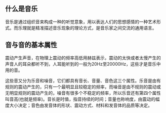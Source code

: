 ## 什么是音乐

音乐是通过组织音来构成一种的听觉意象，用以表达人们的思想感情的一种艺术形式。而乐理就是精准描述音乐现象的理论方式，是音乐家之间交流的通用语言。

## 音与音的基本属性

震动产生声音，在物理上震动的频率高低用赫兹表示，震动的太快或者太慢产生的声音人的耳朵都听不到，人耳能听到的一般为20Hz至20000Hz，这些才是音乐中用的音。

这些音又分为乐音和噪音，它们都具有音长、音量、音色这三个属性。乐音是由有规则的震动产生的，只有一个最明显且较稳定的频率，而噪音是由不规则的震动或无明显规则的震动产生的，噪音有很多个不稳定的频率，所以乐音还有第四个属性叫音高(也就是频率)。音长是时值，指音持续的时间；音量也称响度，由震动的幅度大小决定；音色由发音体的形状、震动方式、材料和发音体的品质等决定。